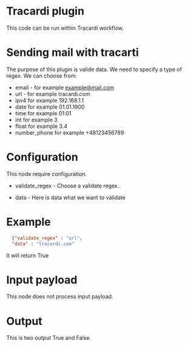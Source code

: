 # Tracardi plugin

This code can be run within Tracardi workflow.

# Sending mail with tracarti

The purpose of this plugin is valide data. We need to specify a type of regex. We can choose from:

* email - for example example@mail.com
* url - for example tracardi.com
* ipv4 for example 192.168.1.1
* date for example 01.01.1900
* time for example 01:01
* int for example 3
* float for example 3.4
* number_phone for example +48123456789


# Configuration

This node require configuration.

* validate_regex - Choose a validate regex. 

* data - Here is data what we want to validate

# Example
```json
  {"validate_regex" : "url",
  "data" : "tracardi.com"
```
It will return True
# Input payload
This node does not process input payload.

# Output

This is two output True and False.

